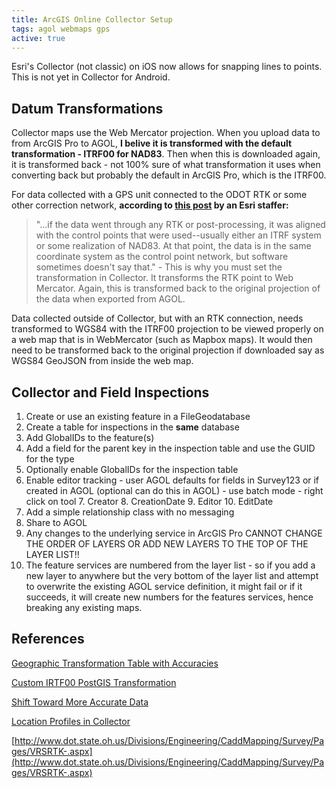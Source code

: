 ```yaml
---
title: ArcGIS Online Collector Setup
tags: agol webmaps gps
active: true
---
```


<span class="bg-error">Esri's Collector (not classic) on iOS now allows for snapping lines to points. This is not yet in Collector for Android.</span>

## Datum Transformations

Collector maps use the Web Mercator projection. When you upload data to from ArcGIS Pro to AGOL, **I belive it is transformed with the default transformation - ITRF00 for NAD83**. Then when this is downloaded again, it is transformed back - not 100% sure of what transformation it uses when converting back but probably the default in ArcGIS Pro, which is the ITRF00.

For data collected with a GPS unit connected to the ODOT RTK or some other correction network, **according to [this post](https://community.esri.com/thread/225752-issues-with-wgs1984itrf00tonad1983-datum-transformation) by an Esri staffer:**
> "...if the data went through any RTK or post-processing, it was aligned with the control points that were used--usually either an ITRF system or some realization of NAD83. At that point, the data is in the same coordinate system as the control point network, but software sometimes doesn't say that." - This is why you must set the transformation in Collector. It transforms the RTK point to Web Mercator. Again, this is transformed back to the original projection of the data when exported from AGOL.

Data collected outside of Collector, but with an RTK connection, needs transformed to WGS84 with the ITRF00 projection to be viewed properly on a web map that is in WebMercator (such as Mapbox maps). It would then need to be transformed back to the original projection if downloaded say as WGS84 GeoJSON from inside the web map.

## Collector and Field Inspections

1. Create or use an existing feature in a FileGeodatabase
2. Create a table for inspections in the **same** database
3. Add GlobalIDs to the feature(s)
4. Add a field for the parent key in the inspection table and use the GUID for the type
5. Optionally enable GlobalIDs for the inspection table
6. Enable editor tracking - user AGOL defaults for fields in Survey123 or if created in AGOL (optional can do this in AGOL) - use batch mode - right click on tool
	7. Creator
	8. CreationDate
	9. Editor
	10. EditDate
11.  Add a simple relationship class with no messaging
12.  Share to AGOL
13.  Any changes to the underlying service in ArcGIS Pro CANNOT CHANGE THE ORDER OF LAYERS OR ADD NEW LAYERS TO THE TOP OF THE LAYER LIST!!
14.  The feature services are numbered from the layer list - so if you add a new layer to anywhere but the very bottom of the layer list and attempt to overwrite the existing AGOL service definition, it might fail or if it succeeds, it will create new numbers for the features services, hence breaking any existing maps.

## References

[Geographic Transformation Table with Accuracies](https://desktop.arcgis.com/en/arcmap/latest/map/projections/pdf/geographic_transformations.pdf)

[Custom IRTF00 PostGIS Transformation](https://gis.stackexchange.com/questions/112198/proj4-postgis-transformations-between-wgs84-and-nad83-transformations-in-alask?rq=1)

[Shift Toward More Accurate Data](http://proceedings.esri.com/library/userconf/seuc18/papers/seuc-31.pdf)

[Location Profiles in Collector](https://www.seilergeo.com/2017/07/21/location-profile-setup-for-real-time-corrections-with-esri-collector/)

[http://www.dot.state.oh.us/Divisions/Engineering/CaddMapping/Survey/Pages/VRSRTK-.aspx](http://www.dot.state.oh.us/Divisions/Engineering/CaddMapping/Survey/Pages/VRSRTK-.aspx)

